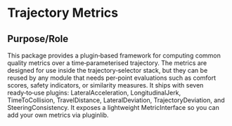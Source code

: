 # Trajectory Metrics

## Purpose/Role

This package provides a plugin‑based framework for computing common quality metrics over a time‑parameterised trajectory.
The metrics are designed for use inside the trajectory‑selector stack, but they can be reused by any module that needs per‑point evaluations such as comfort scores, safety indicators, or similarity measures.
It ships with seven ready‑to‑use plugins: LateralAcceleration, LongitudinalJerk, TimeToCollision, TravelDistance, LateralDeviation, TrajectoryDeviation, and SteeringConsistency.
It exposes a lightweight MetricInterface so you can add your own metrics via pluginlib.

